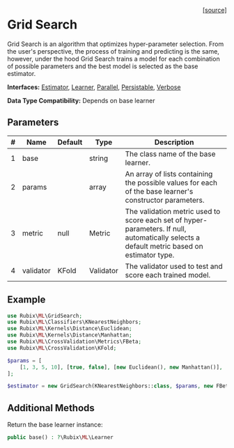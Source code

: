 <span style="float:right;"><a href="https://github.com/RubixML/ML/blob/master/src/GridSearch.php">[source]</a></span>

# Grid Search
Grid Search is an algorithm that optimizes hyper-parameter selection. From the user's perspective, the process of training and predicting is the same, however, under the hood Grid Search trains a model for each combination of possible parameters and the best model is selected as the base estimator.

**Interfaces:** [Estimator](estimator.md), [Learner](learner.md), [Parallel](parallel.md), [Persistable](persistable.md), [Verbose](verbose.md)

**Data Type Compatibility:** Depends on base learner

## Parameters
| # | Name | Default | Type | Description |
|---|---|---|---|---|
| 1 | base | | string | The class name of the base learner. |
| 2 | params | | array | An array of lists containing the possible values for each of the base learner's constructor parameters. |
| 3 | metric | null | Metric | The validation metric used to score each set of hyper-parameters. If null, automatically selects a default metric based on estimator type. |
| 4 | validator | KFold | Validator | The validator used to test and score each trained model. |

## Example
```php
use Rubix\ML\GridSearch;
use Rubix\ML\Classifiers\KNearestNeighbors;
use Rubix\ML\Kernels\Distance\Euclidean;
use Rubix\ML\Kernels\Distance\Manhattan;
use Rubix\ML\CrossValidation\Metrics\FBeta;
use Rubix\ML\CrossValidation\KFold;

$params = [
	[1, 3, 5, 10], [true, false], [new Euclidean(), new Manhattan()],
];

$estimator = new GridSearch(KNearestNeighbors::class, $params, new FBeta(), new KFold(5));
```

## Additional Methods
Return the base learner instance:
```php
public base() : ?\Rubix\ML\Learner
```
